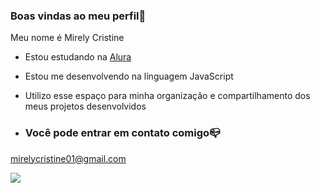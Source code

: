 ### Boas vindas ao meu perfil💙 

Meu nome é Mirely Cristine

- Estou estudando na [Alura](https://www.alura.com.br)
-  Estou me desenvolvendo na línguagem JavaScript
-  Utilizo esse espaço para minha organização e compartilhamento dos meus projetos desenvolvidos

-  ### Você pode entrar em contato comigo📪

mirelycristine01@gmail.com


![](https://media.tenor.com/q2dF2IwKsxQAAAAM/barbie-lifeinthedreamhouse.gif)

